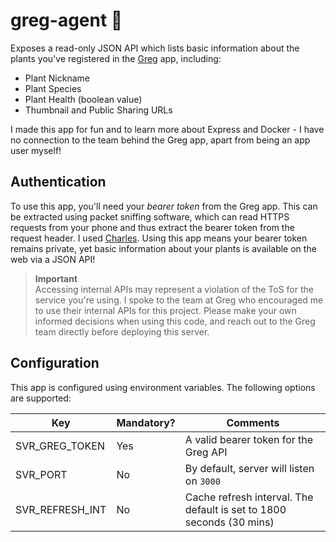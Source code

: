 # greg-agent 🌱
Exposes a read-only JSON API which lists basic information about the plants you've registered in the [Greg](https://greg.app) app, including:

- Plant Nickname
- Plant Species
- Plant Health (boolean value)
- Thumbnail and Public Sharing URLs

I made this app for fun and to learn more about Express and Docker - I have no connection to the team behind the Greg app, apart from being an app user myself!

## Authentication
To use this app, you'll need your *bearer token* from the Greg app. This can be extracted using packet sniffing software, which can read HTTPS requests from your phone and thus extract the bearer token from the request header. I used [Charles](https://www.charlesproxy.com). Using this app means your bearer token remains private, yet basic information about your plants is available on the web via a JSON API!

> **Important**  
> Accessing internal APIs may represent a violation of the ToS for the service you're using. I spoke to the team at Greg who encouraged me to use their internal APIs for this project. Please make your own informed decisions when using this code, and reach out to the Greg team directly before deploying this server.

## Configuration

This app is configured using environment variables. The following options are supported:

| Key              | Mandatory? | Comments                                 |
|------------------|------------|------------------------------------------|
| SVR_GREG_TOKEN   | Yes        | A valid bearer token for the Greg API    |
| SVR_PORT         | No         | By default, server will listen on `3000` |
| SVR_REFRESH_INT  | No         | Cache refresh interval. The default is set to 1800 seconds (30 mins) |

